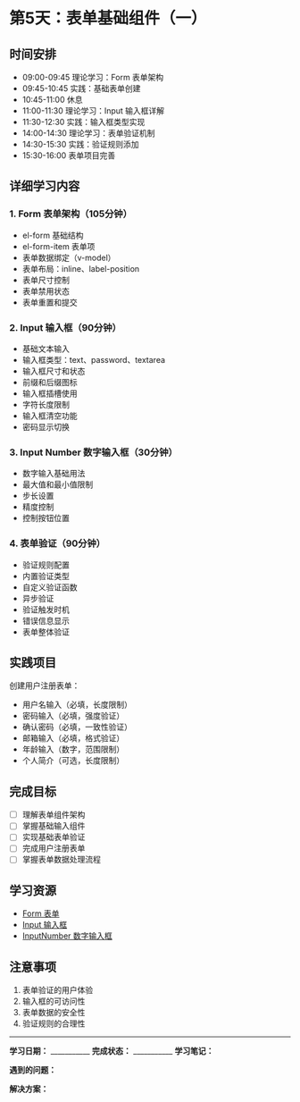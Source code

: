 # 第5天：表单基础组件（一）

## 时间安排
- 09:00-09:45 理论学习：Form 表单架构
- 09:45-10:45 实践：基础表单创建
- 10:45-11:00 休息
- 11:00-11:30 理论学习：Input 输入框详解
- 11:30-12:30 实践：输入框类型实现
- 14:00-14:30 理论学习：表单验证机制
- 14:30-15:30 实践：验证规则添加
- 15:30-16:00 表单项目完善

## 详细学习内容

### 1. Form 表单架构（105分钟）
- el-form 基础结构
- el-form-item 表单项
- 表单数据绑定（v-model）
- 表单布局：inline、label-position
- 表单尺寸控制
- 表单禁用状态
- 表单重置和提交

### 2. Input 输入框（90分钟）
- 基础文本输入
- 输入框类型：text、password、textarea
- 输入框尺寸和状态
- 前缀和后缀图标
- 输入框插槽使用
- 字符长度限制
- 输入框清空功能
- 密码显示切换

### 3. Input Number 数字输入框（30分钟）
- 数字输入基础用法
- 最大值和最小值限制
- 步长设置
- 精度控制
- 控制按钮位置

### 4. 表单验证（90分钟）
- 验证规则配置
- 内置验证类型
- 自定义验证函数
- 异步验证
- 验证触发时机
- 错误信息显示
- 表单整体验证

## 实践项目
创建用户注册表单：
- 用户名输入（必填，长度限制）
- 密码输入（必填，强度验证）
- 确认密码（必填，一致性验证）
- 邮箱输入（必填，格式验证）
- 年龄输入（数字，范围限制）
- 个人简介（可选，长度限制）

## 完成目标
- [ ] 理解表单组件架构
- [ ] 掌握基础输入组件
- [ ] 实现基础表单验证
- [ ] 完成用户注册表单
- [ ] 掌握表单数据处理流程

## 学习资源
- [Form 表单](https://element-plus.org/zh-CN/component/form.html)
- [Input 输入框](https://element-plus.org/zh-CN/component/input.html)
- [InputNumber 数字输入框](https://element-plus.org/zh-CN/component/input-number.html)

## 注意事项
1. 表单验证的用户体验
2. 输入框的可访问性
3. 表单数据的安全性
4. 验证规则的合理性

---

**学习日期：** ___________
**完成状态：** ___________
**学习笔记：**



**遇到的问题：**



**解决方案：**